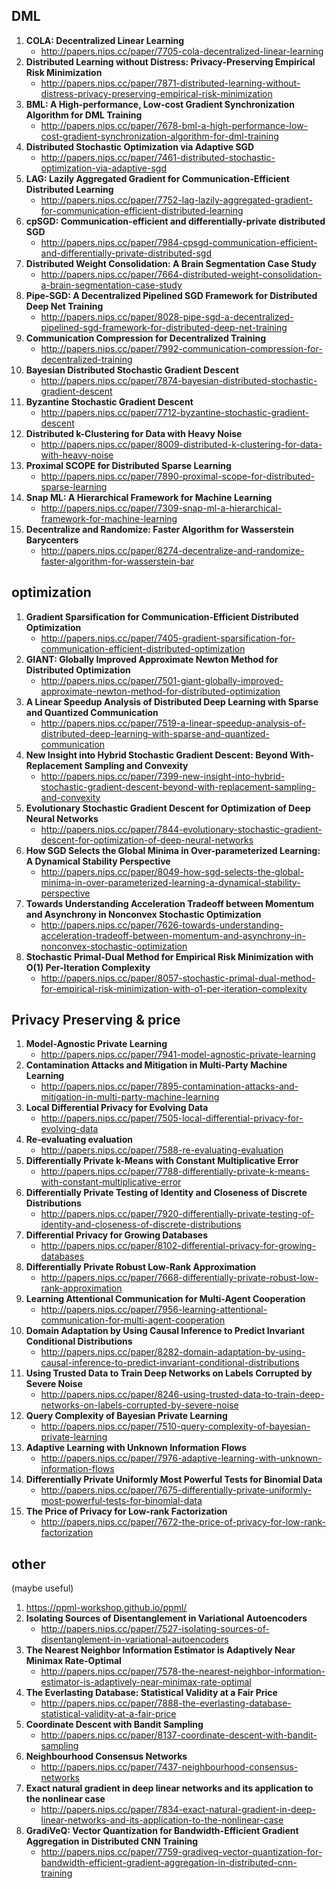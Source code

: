 ## DML
1. **COLA: Decentralized Linear Learning**
    - http://papers.nips.cc/paper/7705-cola-decentralized-linear-learning
2. **Distributed Learning without Distress: Privacy-Preserving Empirical Risk Minimization**
    - http://papers.nips.cc/paper/7871-distributed-learning-without-distress-privacy-preserving-empirical-risk-minimization
3. **BML: A High-performance, Low-cost Gradient Synchronization Algorithm for DML Training**
    - http://papers.nips.cc/paper/7678-bml-a-high-performance-low-cost-gradient-synchronization-algorithm-for-dml-training
4. **Distributed Stochastic Optimization via Adaptive SGD**
    - http://papers.nips.cc/paper/7461-distributed-stochastic-optimization-via-adaptive-sgd
5. **LAG: Lazily Aggregated Gradient for Communication-Efficient Distributed Learning**
    - http://papers.nips.cc/paper/7752-lag-lazily-aggregated-gradient-for-communication-efficient-distributed-learning
6. **cpSGD: Communication-efficient and differentially-private distributed SGD**
    - http://papers.nips.cc/paper/7984-cpsgd-communication-efficient-and-differentially-private-distributed-sgd
7. **Distributed Weight Consolidation: A Brain Segmentation Case Study**
    - http://papers.nips.cc/paper/7664-distributed-weight-consolidation-a-brain-segmentation-case-study
8. **Pipe-SGD: A Decentralized Pipelined SGD Framework for Distributed Deep Net Training**
    - http://papers.nips.cc/paper/8028-pipe-sgd-a-decentralized-pipelined-sgd-framework-for-distributed-deep-net-training
9. **Communication Compression for Decentralized Training**
    - http://papers.nips.cc/paper/7992-communication-compression-for-decentralized-training 
10. **Bayesian Distributed Stochastic Gradient Descent**
    - http://papers.nips.cc/paper/7874-bayesian-distributed-stochastic-gradient-descent 
11. **Byzantine Stochastic Gradient Descent**
    - http://papers.nips.cc/paper/7712-byzantine-stochastic-gradient-descent 
12. **Distributed k-Clustering for Data with Heavy Noise**
    - http://papers.nips.cc/paper/8009-distributed-k-clustering-for-data-with-heavy-noise 
13. **Proximal SCOPE for Distributed Sparse Learning**
    - http://papers.nips.cc/paper/7890-proximal-scope-for-distributed-sparse-learning
14. **Snap ML: A Hierarchical Framework for Machine Learning**
    - http://papers.nips.cc/paper/7309-snap-ml-a-hierarchical-framework-for-machine-learning
15. **Decentralize and Randomize: Faster Algorithm for Wasserstein Barycenters**
    - http://papers.nips.cc/paper/8274-decentralize-and-randomize-faster-algorithm-for-wasserstein-bar


## optimization

1. **Gradient Sparsification for Communication-Efficient Distributed Optimization**
    - http://papers.nips.cc/paper/7405-gradient-sparsification-for-communication-efficient-distributed-optimization
2. **GIANT: Globally Improved Approximate Newton Method for Distributed Optimization**
    - http://papers.nips.cc/paper/7501-giant-globally-improved-approximate-newton-method-for-distributed-optimization
3. **A Linear Speedup Analysis of Distributed Deep Learning with Sparse and Quantized Communication**
    - http://papers.nips.cc/paper/7519-a-linear-speedup-analysis-of-distributed-deep-learning-with-sparse-and-quantized-communication
4. **New Insight into Hybrid Stochastic Gradient Descent: Beyond With-Replacement Sampling and Convexity**
    - http://papers.nips.cc/paper/7399-new-insight-into-hybrid-stochastic-gradient-descent-beyond-with-replacement-sampling-and-convexity
5. **Evolutionary Stochastic Gradient Descent for Optimization of Deep Neural Networks**
    - http://papers.nips.cc/paper/7844-evolutionary-stochastic-gradient-descent-for-optimization-of-deep-neural-networks
6. **How SGD Selects the Global Minima in Over-parameterized Learning: A Dynamical Stability Perspective**
    - http://papers.nips.cc/paper/8049-how-sgd-selects-the-global-minima-in-over-parameterized-learning-a-dynamical-stability-perspective
7. **Towards Understanding Acceleration Tradeoff between Momentum and Asynchrony in Nonconvex Stochastic Optimization**
    - http://papers.nips.cc/paper/7626-towards-understanding-acceleration-tradeoff-between-momentum-and-asynchrony-in-nonconvex-stochastic-optimization
8. **Stochastic Primal-Dual Method for Empirical Risk Minimization with O(1) Per-Iteration Complexity**
    - http://papers.nips.cc/paper/8057-stochastic-primal-dual-method-for-empirical-risk-minimization-with-o1-per-iteration-complexity


## Privacy Preserving & price

1. **Model-Agnostic Private Learning**
    - http://papers.nips.cc/paper/7941-model-agnostic-private-learning
2. **Contamination Attacks and Mitigation in Multi-Party Machine Learning**
    - http://papers.nips.cc/paper/7895-contamination-attacks-and-mitigation-in-multi-party-machine-learning
3. **Local Differential Privacy for Evolving Data**
    - http://papers.nips.cc/paper/7505-local-differential-privacy-for-evolving-data
4. **Re-evaluating evaluation**
    - http://papers.nips.cc/paper/7588-re-evaluating-evaluation
5. **Differentially Private k-Means with Constant Multiplicative Error**
    - http://papers.nips.cc/paper/7788-differentially-private-k-means-with-constant-multiplicative-error
6. **Differentially Private Testing of Identity and Closeness of Discrete Distributions**
    - http://papers.nips.cc/paper/7920-differentially-private-testing-of-identity-and-closeness-of-discrete-distributions
7. **Differential Privacy for Growing Databases**
    - http://papers.nips.cc/paper/8102-differential-privacy-for-growing-databases
8. **Differentially Private Robust Low-Rank Approximation**
    - http://papers.nips.cc/paper/7668-differentially-private-robust-low-rank-approximation
9. **Learning Attentional Communication for Multi-Agent Cooperation**
    - http://papers.nips.cc/paper/7956-learning-attentional-communication-for-multi-agent-cooperation
10. **Domain Adaptation by Using Causal Inference to Predict Invariant Conditional Distributions**
    - http://papers.nips.cc/paper/8282-domain-adaptation-by-using-causal-inference-to-predict-invariant-conditional-distributions
11. **Using Trusted Data to Train Deep Networks on Labels Corrupted by Severe Noise**
    - http://papers.nips.cc/paper/8246-using-trusted-data-to-train-deep-networks-on-labels-corrupted-by-severe-noise
12. **Query Complexity of Bayesian Private Learning**
    - http://papers.nips.cc/paper/7510-query-complexity-of-bayesian-private-learning
13. **Adaptive Learning with Unknown Information Flows**
    - http://papers.nips.cc/paper/7976-adaptive-learning-with-unknown-information-flows
14. **Differentially Private Uniformly Most Powerful Tests for Binomial Data**
    - http://papers.nips.cc/paper/7675-differentially-private-uniformly-most-powerful-tests-for-binomial-data
15. **The Price of Privacy for Low-rank Factorization**
    - http://papers.nips.cc/paper/7672-the-price-of-privacy-for-low-rank-factorization


## other 
(maybe useful)

1. https://ppml-workshop.github.io/ppml/
2. **Isolating Sources of Disentanglement in Variational Autoencoders**
    - http://papers.nips.cc/paper/7527-isolating-sources-of-disentanglement-in-variational-autoencoders
3. **The Nearest Neighbor Information Estimator is Adaptively Near Minimax Rate-Optimal**
    - http://papers.nips.cc/paper/7578-the-nearest-neighbor-information-estimator-is-adaptively-near-minimax-rate-optimal
4. **The Everlasting Database: Statistical Validity at a Fair Price**
    - http://papers.nips.cc/paper/7888-the-everlasting-database-statistical-validity-at-a-fair-price
5. **Coordinate Descent with Bandit Sampling**
    - http://papers.nips.cc/paper/8137-coordinate-descent-with-bandit-sampling
6. **Neighbourhood Consensus Networks**
    - http://papers.nips.cc/paper/7437-neighbourhood-consensus-networks
7. **Exact natural gradient in deep linear networks and its application to the nonlinear case**
    - http://papers.nips.cc/paper/7834-exact-natural-gradient-in-deep-linear-networks-and-its-application-to-the-nonlinear-case
8. **GradiVeQ: Vector Quantization for Bandwidth-Efficient Gradient Aggregation in Distributed CNN Training**
    - http://papers.nips.cc/paper/7759-gradiveq-vector-quantization-for-bandwidth-efficient-gradient-aggregation-in-distributed-cnn-training